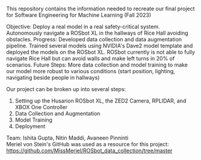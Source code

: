 This repository contains the information needed to recreate our final project for Software Engineering for Machine Learning (Fall 2023)

Objective: Deploy a real model in a real safety-critical system. Autonomously navigate a ROSbot XL in the hallways of Rice Hall avoiding obstacles.
Progress: Developed data collection and data augmentation pipeline. Trained several models using NVIDIA's Dave2 model template and deployed the models on the ROSbot XL. ROSbot currently is not able to fully navigate Rice Hall but can avoid walls and make left turns in 20% of scenarios.
Future Steps: More data collection and model training to make our model more robust to various conditions (start position, lighting, navigating beside people in hallways)

Our project can be broken up into several steps:
1. Setting up the Husarion ROSbot XL, the ZED2 Camera, RPLIDAR, and XBOX One Controller
2. Data Collection and Augmentation
3. Model Training
4. Deployment


Team: Ishita Gupta, Nitin Maddi, Avaneen Pinninti  
Meriel von Stein's GitHub was used as a resource for this project: https://github.com/MissMeriel/ROSbot_data_collection/tree/master
